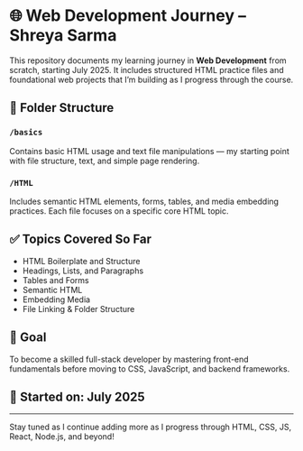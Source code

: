 # 🌐 Web Development Journey – Shreya Sarma

This repository documents my learning journey in **Web Development** from scratch, starting July 2025. It includes structured HTML practice files and foundational web projects that I’m building as I progress through the course.

## 📂 Folder Structure

### `/basics`
Contains basic HTML usage and text file manipulations — my starting point with file structure, text, and simple page rendering.

### `/HTML`
Includes semantic HTML elements, forms, tables, and media embedding practices. Each file focuses on a specific core HTML topic.

## ✅ Topics Covered So Far
- HTML Boilerplate and Structure
- Headings, Lists, and Paragraphs
- Tables and Forms
- Semantic HTML
- Embedding Media
- File Linking & Folder Structure

## 🚀 Goal
To become a skilled full-stack developer by mastering front-end fundamentals before moving to CSS, JavaScript, and backend frameworks.

## 📅 Started on: July 2025

---

Stay tuned as I continue adding more as I progress through HTML, CSS, JS, React, Node.js, and beyond!
